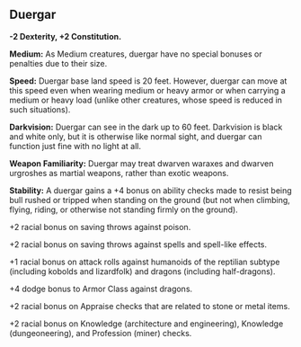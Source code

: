 Duergar
-------

__-2 Dexterity, +2 Constitution.__

__Medium:__ As Medium creatures, duergar have no special bonuses or penalties due to their size.

__Speed:__ Duergar base land speed is 20 feet. However, duergar can move at this speed even when wearing medium or heavy armor or when carrying a medium or heavy load (unlike other creatures, whose speed is reduced in such situations).

__Darkvision:__ Duergar can see in the dark up to 60 feet. Darkvision is black and white only, but it is otherwise like normal sight, and duergar can function just fine with no light at all.

__Weapon Familiarity:__ Duergar may treat dwarven waraxes and dwarven urgroshes as martial weapons, rather than exotic weapons.

__Stability:__ A duergar gains a +4 bonus on ability checks made to resist being bull rushed or tripped when standing on the ground (but not when climbing, flying, riding, or otherwise not standing firmly on the ground).

+2 racial bonus on saving throws against poison.

+2 racial bonus on saving throws against spells and spell-like effects.

+1 racial bonus on attack rolls against humanoids of the reptilian subtype (including kobolds and lizardfolk) and dragons (including half-dragons).

+4 dodge bonus to Armor Class against dragons.

+2 racial bonus on Appraise checks that are related to stone or metal items.

+2 racial bonus on Knowledge (architecture and engineering), Knowledge (dungeoneering), and Profession (miner) checks.
